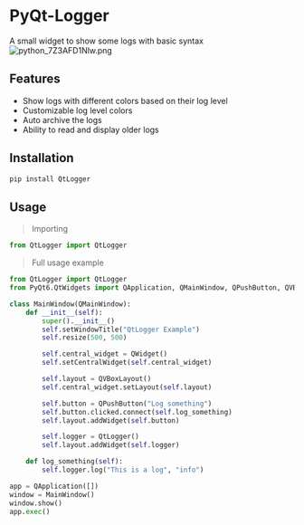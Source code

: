 # PyQt-Logger
A small widget to show some logs with basic syntax
![python_7Z3AFD1Nlw.png](https://i.imgur.com/6h16OaY.png)

## Features

- Show logs with different colors based on their log level
- Customizable log level colors
- Auto archive the logs
- Ability to read and display older logs

## Installation

```bash
pip install QtLogger
```

## Usage

> Importing
```python
from QtLogger import QtLogger
```

> Full usage example
```python
from QtLogger import QtLogger
from PyQt6.QtWidgets import QApplication, QMainWindow, QPushButton, QVBoxLayout, QWidget

class MainWindow(QMainWindow):
    def __init__(self):
        super().__init__()
        self.setWindowTitle("QtLogger Example")
        self.resize(500, 500)

        self.central_widget = QWidget()
        self.setCentralWidget(self.central_widget)

        self.layout = QVBoxLayout()
        self.central_widget.setLayout(self.layout)

        self.button = QPushButton("Log something")
        self.button.clicked.connect(self.log_something)
        self.layout.addWidget(self.button)

        self.logger = QtLogger()
        self.layout.addWidget(self.logger)

    def log_something(self):
        self.logger.log("This is a log", "info")

app = QApplication([])
window = MainWindow()
window.show()
app.exec()
```